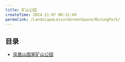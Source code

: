 ```yaml
---
title: 矿山公园
createTime: 2024-11-07 00:12:49
permalink: /LandscapeLeisureGreenSpace/MiningPark/
---
```


## 目录
- [凤凰山国家矿山公园](./1.凤凰山国家矿山公园.md)
